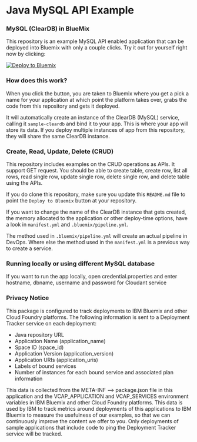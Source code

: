 Java MySQL API Example
====================================

### MySQL (ClearDB) in BlueMix

This repository is an example MySQL API enabled application that can be deployed into
Bluemix with only a couple clicks. Try it out for yourself right now by clicking:

[![Deploy to Bluemix](https://bluemix.net/deploy/button.png)](https://bluemix.net/deploy?repository=https://github.com/snippet-java/java-mysql-api-example.git)


### How does this work?

When you click the button, you are taken to Bluemix where you get a pick a name
for your application at which point the platform takes over, grabs the code from
this repository and gets it deployed.

It will automatically create an instance of the ClearDB (MySQL) service, calling it
`sample-cleardb` and bind it to your app. This is where your
app will store its data. If you deploy multiple instances of
app from this repository, they will share the same ClearDB instance.


### Create, Read, Update, Delete (CRUD)

This repository includes examples on the CRUD operations as APIs. It support GET request.
You should be able to create table, create row, list all rows, read single row, 
update single row, delete single row, and delete table using the APIs.

If you do clone this repository, make sure you update this `README.md` file to point
the `Deploy to Bluemix` button at your repository.

If you want to change the name of the ClearDB instance that gets created, the memory
allocated to the application or other deploy-time options, have a look in `manifest.yml` and `.bluemix/pipeline.yml`.

The method used in `.bluemix/pipeline.yml` will create an actual pipeline in DevOps.
Where else the method used in the `manifest.yml` is a previous way to create a service. 


### Running locally or using different MySQL database

If you want to run the app locally, open credential.properties and enter hostname, dbname, username and password for Cloudant service


### Privacy Notice

This package is configured to track deployments to IBM Bluemix and other Cloud Foundry platforms. The following information is sent to a Deployment Tracker service on each deployment:

* Java repository URL
* Application Name (application_name)
* Space ID (space_id)
* Application Version (application_version)
* Application URIs (application_uris)
* Labels of bound services
* Number of instances for each bound service and associated plan information

This data is collected from the META-INF --> package.json file in this application and the VCAP_APPLICATION and VCAP_SERVICES environment variables in IBM Bluemix and other Cloud Foundry platforms. This data is used by IBM to track metrics around deployments of this applications to IBM Bluemix to measure the usefulness of our examples, so that we can continuously improve the content we offer to you. Only deployments of sample applications that include code to ping the Deployment Tracker service will be tracked.
